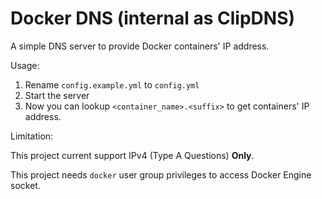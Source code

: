 # Docker DNS (internal as ClipDNS)

A simple DNS server to provide Docker containers' IP address.


Usage:

1. Rename `config.example.yml` to `config.yml`
2. Start the server
3. Now you can lookup `<container_name>.<suffix>` to get containers' IP address.

Limitation:

This project current support IPv4 (Type A Questions) **Only**.

This project needs `docker` user group privileges to access Docker Engine socket.
